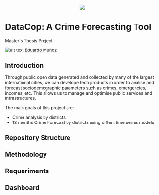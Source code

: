 <p align="center"> 
<img src="https://github.com/emunozlorenzo/MasterDataScience/blob/master/img/image2.png">
</p>

# DataCop: A Crime Forecasting Tool


Master's Thesis Project

![alt text](https://github.com/emunozlorenzo/MasterDataScience/blob/master/img/icon2.png "Logo Title Text 1") [Eduardo Muñoz](https://www.linkedin.com/in/eduardo-mu%C3%B1oz-lorenzo-14144a144/)

## Introduction

Through public open data generated and collected by many of the largest international cities, we can develope tech products in order to analise and forecast sociodemographic parameters such as crimes, emergencies, incomes, etc.
This allows us to manage and optimise public services and infrastructures.

The main goals of this project are:

- Crime analysis by districts
- 12 months Crime Forecast by districts using diffent time series models


## Repository Structure



## Methodology



## Requeriments




## Dashboard

